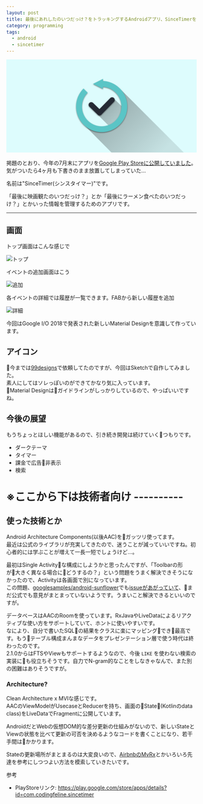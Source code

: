 ```yaml
---
layout: post
title: 最後にあれしたのいつだっけ？をトラッキングするAndroidアプリ、SinceTimerをリリースしてた
category: programming
tags:
  - android
  - sincetimer
---
```


![feature](/assets/img/products/sincetimer/feature.png)

掲題のとおり、今年の7月末にアプリを[Google Play Storeに公開していました](https://play.google.com/store/apps/details?id=com.codingfeline.sincetimer)。気がついたら4ヶ月も下書きのまま放置してしまっていた…  

名前は"SinceTimer(シンスタイマー)"です。

「最後に映画観たのいつだっけ？」とか「最後にラーメン食べたのいつだっけ？」とかいった情報を管理するためのアプリです。

---

## 画面

トップ画面はこんな感じで

![トップ](https://lh3.googleusercontent.com/wa4DdOgjUmwgAwEfdYNZnGE2xN0GOXOMnRboZz96emTmIK0QAqsk_dsmGdnLZA4RJJlmWHCTRAUzuvrZfil34sUlDY6FiuJNmWi_7KsVHxLA6Na4xSYauLXr72bUKxMfSavvko6oyVeYmDbWQ4MsDw5tp1dNtc5TCZ1vU9h9QYzjgOq5S0FDGfwTk1HrpC7NLiP-HEm0ms-MoLKfPSDSwg0mx_3uzoVunx1-hrhRRIPZB9W4y45vIa7lqiKrsmgX5K_dd0rrc0RV62EhLfJW_CBAkepfPkpYukuIMOEqN2jh-HvgDtHI_twRNHZeqgNT4jshCAUk78jaImmR_jBM-4xUE7OmLDp3E33fUu9Z3eSohs4PUIgRA0MAdxjQMwnYmNGEdThtZjZIKdcico8IrGxWYUsmRgCvqr0YRYrEbY5BwaOaXrU2Ql_i-8iPPAsmuGb4UmZ95SsY9-8wvr9JKXq0VXU5qq83SL18Px6qc4VcIZ414E_TYUWp-zlEsoa_4YpmGRXPsRSXhIKVYn-qyVg63vGTIsfgOOeVnpub8nSfBEVcEvo89BaNamaJbU2LGso5perIxni2FaPaiqq-8hNPh9pZYKcPDt9TssC9p7bCzBlW1fcyow2mfBwiFQ0=w448-h796-no)

イベントの追加画面はこう

![追加](https://lh3.googleusercontent.com/7H975szAV8PRzGwpWFw9qb0zZ5X4T6KUOIbWrkGYaa1_ztSnLuQrvJF9kLYJ83s1cUmJW1UciAydsXZ0lbWCU4L9FsEgyVpy_UyaXvjCowgBwF8KLhWH4hhnNH_GcfK7AGBtYGb2PDTqQPFOZuPm0QVnxPOH5c2TTeB26pOikHQJhSNbjV_1mQhEzj6Opb0ygEGeWRewW-0ILxKmwHRYLV2FU3fMRPE_L2nlUiC4VPi0ksmFRWLsgct36FV_e7-glg-6VJtOHyshT_HxfkQTZ4xolGzYnMELcsK0EP2OsibRry0vg3A1LFCo_p1EVb6M8fnPAqUI6PbQDp0I3mI0AdkBEjabEb8qtLRs-uCaiohkgcS7fPAj47YCNVICw28x5uR0qDCY7kbTPWD2EDsLD7rbnIphOD8fziTAk3j7HePkkrNwH2p0n0DlW_LV8jfGpHFPdrlP3keLg6_2CL-D9oxexUJ7NK6LD-2aZt1vZXWoraoq3_76GN4IPFE57cVMxKfI46ixYU4j5D3ZIUHB5LwN07-ZaJpo0n2cqBW2oSeWNt8QUJi8aPZy_qjq7LVkIz5z3oxlsj0i7pwmvkXgv2tCYSAICFLSWkdUMrqswMaAdT8dn2p9Zi06VlCZ93w=w448-h796-no)

各イベントの詳細では履歴が一覧できます。FABから新しい履歴を追加

![詳細](https://lh3.googleusercontent.com/uhU8mu23MCPu8rI55hq93D1qiWjwg2YH-vUCYGQzeOesgXz2qLY8jqxY881J7CTioTSDtZkBuV44p3dVK2d1DdhaoR7iRSHhAUT5yfCwXXMhX3g7aAJUzDW12D78BW0YGhQzzmNREC-FrgEZHd7s2Muec5Xif-bo2B3c_j3YxggzbV_sre6eZmKTz4hxVOGcCIM8jcmM6mNVEEUVZRem_XbCN1z_-U0oGjTkMGjTApMPFcyH1ZDVpB1KTux8KV1XDYXgp6S3cCbsnLuzFOxOR4djQUcdr-kcnYAVZ1qWrZDran4mHbmRBJo4FhQKA-IpzA8vlhVsCp_EDtNdINKk6AVHzx31kJUOPsVTym49WuHOiHjvkMbcRzsclVmheMxATgocYAhme0VcTbizxrpjK2lIWtbX094cA2bSK2X4YwrLpA2C2pdEcmQT0mP_8CMMqeR3_zldkHZkt8Ho1-vA3o9drPvVbHatNFTKoa1KmFszYPfcKZkGhP0Qx3tvJKmQymbQ3SkyKbduf0V1AKzfkgRT6YajdraqDJAOTXUDgGaUAsNGmrquqrZ68wX3hGe0IfWUll3Zc18XsI6ytO905yEY_ZPQPf0E_04bMrOjxm36MgJwmCLoDjMYETYSt-Q=w448-h796-no)


今回はGoogle I/O 2018で発表された新しいMaterial Designを意識して作っています。

## アイコン

今までは[99designs](https://99designs.jp/)で依頼してたのですが、今回はSketchで自作してみました。  
素人にしてはソレっぽいのができてかなり気に入っています。  
Material Designはガイドラインがしっかりしているので、やっぱいいですね。


## 今後の展望

もうちょっとほしい機能があるので、引き続き開発は続けていくつもりです。

- ダークテーマ
- タイマー
- 課金で広告非表示
- 検索

# ※ここから下は技術者向け ----------

## 使った技術とか

Android Architecture Components(以後AAC)をガッツリ使ってます。  
最近は公式のライブラリが充実してきたので、迷うことが減っていいですね。初心者的には学ぶことが増えて一長一短でしょうけど…。

最初はSingle Activityな構成にしようかと思ったんですが、「Toolbarの形が大きく異なる場合にどうするの？」という問題をうまく解決できそうになかったので、Activityは各画面で別になっています。  
この問題、[googlesamples/android-sunflower](https://github.com/googlesamples/android-sunflower)でも[issueがあがっていて](https://github.com/googlesamples/android-sunflower/issues/75)、まだ公式でも意見がまとまっていないようです。うまいこと解決できるといいのですが。

データベースはAACのRoomを使っています。RxJavaやLiveDataによるリアクティブな使い方をサポートしていて、ホントに使いやすいです。  
なにより、自分で書いたSQLの結果をクラスに楽にマッピングでき最高です。もうテーブル構成まんまなデータをプレゼンテーション層で使う時代は終わったのです。  
2.1.0からはFTSやViewもサポートするようなので、今後 `LIKE` を使わない検索の実装にも役立ちそうです。自力でN-gram的なことをしなきゃなんで、また別の困難はありそうですが。


### Architecture?

Clean Architecture x MVIな感じです。  
AACのViewModelがUsecaseとReducerを持ち、画面のState(Kotlinのdata class)をLiveDataでFragmentに公開しています。  

AndroidだとWebの仮想DOM的な差分更新の仕組みがないので、新しいStateとViewの状態を比べて更新の可否を決めるようなコードを書くことになり、若干手間はかかります。  

Stateの更新場所がまとまるのは大変良いので、[AirbnbのMvRx](https://github.com/airbnb/MvRx)とかいろいろ先達を参考にしつつよい方法を模索していきたいです。


参考
- PlayStoreリンク: https://play.google.com/store/apps/details?id=com.codingfeline.sincetimer
